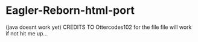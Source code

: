 # Eagler-Reborn-html-port
(java doesnt work yet)
CREDITS TO Ottercodes102 for the file
file will work if not hit me up...
